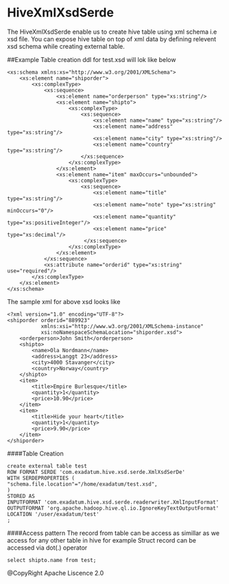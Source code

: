 # HiveXmlXsdSerde

The HiveXmlXsdSerde enable us to create hive table using xml schema i.e xsd file. You
can expose hive table on top of xml data by defining relevent xsd schema while creating 
external table.


##Example 
Table creation ddl for test.xsd will lok like below 

```
<xs:schema xmlns:xs="http://www.w3.org/2001/XMLSchema">
    <xs:element name="shiporder">
        <xs:complexType>
            <xs:sequence>
                <xs:element name="orderperson" type="xs:string"/>
                <xs:element name="shipto">
                    <xs:complexType>
                        <xs:sequence>
                            <xs:element name="name" type="xs:string"/>
                            <xs:element name="address" type="xs:string"/>
                            <xs:element name="city" type="xs:string"/>
                            <xs:element name="country" type="xs:string"/>
                        </xs:sequence>
                    </xs:complexType>
                </xs:element>
                <xs:element name="item" maxOccurs="unbounded">
                    <xs:complexType>
                        <xs:sequence>
                            <xs:element name="title" type="xs:string"/>
                            <xs:element name="note" type="xs:string" minOccurs="0"/>
                            <xs:element name="quantity" type="xs:positiveInteger"/>
                            <xs:element name="price" type="xs:decimal"/>
                         </xs:sequence>
                    </xs:complexType>
                </xs:element>
            </xs:sequence>
            <xs:attribute name="orderid" type="xs:string" use="required"/>
        </xs:complexType>
    </xs:element>
</xs:schema>

```



The sample xml for above xsd looks like 

```
<?xml version="1.0" encoding="UTF-8"?>
<shiporder orderid="889923"
           xmlns:xsi="http://www.w3.org/2001/XMLSchema-instance"
           xsi:noNamespaceSchemaLocation="shiporder.xsd">
    <orderperson>John Smith</orderperson>
    <shipto>
        <name>Ola Nordmann</name>
        <address>Langgt 23</address>
        <city>4000 Stavanger</city>
        <country>Norway</country>
    </shipto>
    <item>
        <title>Empire Burlesque</title>
        <quantity>1</quantity>
        <price>10.90</price>
    </item>
    <item>
        <title>Hide your heart</title>
        <quantity>1</quantity>
        <price>9.90</price>
    </item>
</shiporder>

```

####Table Creation
```
create external table test 
ROW FORMAT SERDE 'com.exadatum.hive.xsd.serde.XmlXsdSerDe'
WITH SERDEPROPERTIES (
"schema.file.location"="/home/exadatum/test.xsd",
)
STORED AS
INPUTFORMAT 'com.exadatum.hive.xsd.serde.readerwriter.XmlInputFormat'
OUTPUTFORMAT 'org.apache.hadoop.hive.ql.io.IgnoreKeyTextOutputFormat'
LOCATION '/user/exadatum/test'
;
```


####Access pattern 
The record from table can be access as simillar as we access for any other table in hive for example Struct record can be accessed via dot(.) operator
```
select shipto.name from test;
```


@CopyRight Apache Liscence 2.0